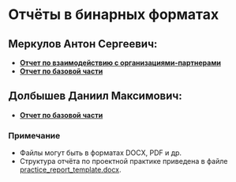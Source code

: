 # Отчёты в бинарных форматах
## Меркулов Антон Сергеевич:
* **[Отчет по взаимодействию с организациями-партнерами](https://github.com/dro0nt/practice-2025-1/tree/main/reports/parthnership_Merkulov.docx)**
* **[Отчет по базовой части](https://github.com/dro0nt/practice-2025-1/blob/main/reports/%D0%9E%D1%82%D1%87%D0%B5%D1%82_%D0%B1%D0%B0%D0%B7%D0%BE%D0%B2%D0%B0%D1%8F_%D1%87%D0%B0%D1%81%D1%82%D1%8C_%D0%9C%D0%B5%D1%80%D0%BA%D1%83%D0%BB%D0%BE%D0%B2%20%D0%90%D0%A1_.docx)**

## Долбышев Даниил Максимович:
* **[Отчет по базовой части](https://github.com/dro0nt/practice-2025-1/blob/main/reports/%D0%9E%D1%82%D1%87%D0%B5%D1%82_%D0%B1%D0%B0%D0%B7%D0%BE%D0%B2%D0%B0%D1%8F_%D1%87%D0%B0%D1%81%D1%82%D1%8C_%D0%94%D0%BE%D0%BB%D0%B1%D1%8B%D1%88%D0%B5%D0%B2%20%D0%94%D0%9C_.docx)**

### Примечание
- Файлы могут быть в форматах DOCX, PDF и др.
- Структура отчёта по проектной практике приведена в файле [practice_report_template.docx](practice_report_template.docx).

